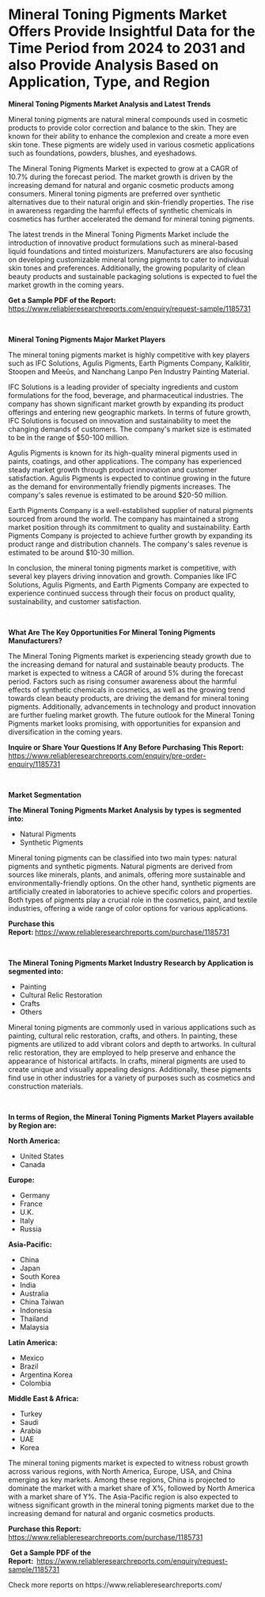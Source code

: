 <p><h1>Mineral Toning Pigments Market Offers Provide Insightful Data for the Time Period from 2024 to 2031 and also Provide Analysis Based on Application, Type, and Region</h1></p><p><strong>Mineral Toning Pigments Market Analysis and Latest Trends</strong></p>
<p><p>Mineral toning pigments are natural mineral compounds used in cosmetic products to provide color correction and balance to the skin. They are known for their ability to enhance the complexion and create a more even skin tone. These pigments are widely used in various cosmetic applications such as foundations, powders, blushes, and eyeshadows.</p><p>The Mineral Toning Pigments Market is expected to grow at a CAGR of 10.7% during the forecast period. The market growth is driven by the increasing demand for natural and organic cosmetic products among consumers. Mineral toning pigments are preferred over synthetic alternatives due to their natural origin and skin-friendly properties. The rise in awareness regarding the harmful effects of synthetic chemicals in cosmetics has further accelerated the demand for mineral toning pigments.</p><p>The latest trends in the Mineral Toning Pigments Market include the introduction of innovative product formulations such as mineral-based liquid foundations and tinted moisturizers. Manufacturers are also focusing on developing customizable mineral toning pigments to cater to individual skin tones and preferences. Additionally, the growing popularity of clean beauty products and sustainable packaging solutions is expected to fuel the market growth in the coming years.</p></p>
<p><strong>Get a Sample PDF of the Report:&nbsp;</strong> <a href="https://www.reliableresearchreports.com/enquiry/request-sample/1185731">https://www.reliableresearchreports.com/enquiry/request-sample/1185731</a></p>
<p>&nbsp;</p>
<p><strong>Mineral Toning Pigments Major Market Players</strong></p>
<p><p>The mineral toning pigments market is highly competitive with key players such as IFC Solutions, Agulis Pigments, Earth Pigments Company, Kalklitir, Stoopen and Meeûs, and Nanchang Lanpo Pen Industry Painting Material.</p><p>IFC Solutions is a leading provider of specialty ingredients and custom formulations for the food, beverage, and pharmaceutical industries. The company has shown significant market growth by expanding its product offerings and entering new geographic markets. In terms of future growth, IFC Solutions is focused on innovation and sustainability to meet the changing demands of customers. The company's market size is estimated to be in the range of $50-100 million.</p><p>Agulis Pigments is known for its high-quality mineral pigments used in paints, coatings, and other applications. The company has experienced steady market growth through product innovation and customer satisfaction. Agulis Pigments is expected to continue growing in the future as the demand for environmentally friendly pigments increases. The company's sales revenue is estimated to be around $20-50 million.</p><p>Earth Pigments Company is a well-established supplier of natural pigments sourced from around the world. The company has maintained a strong market position through its commitment to quality and sustainability. Earth Pigments Company is projected to achieve further growth by expanding its product range and distribution channels. The company's sales revenue is estimated to be around $10-30 million.</p><p>In conclusion, the mineral toning pigments market is competitive, with several key players driving innovation and growth. Companies like IFC Solutions, Agulis Pigments, and Earth Pigments Company are expected to experience continued success through their focus on product quality, sustainability, and customer satisfaction.</p></p>
<p>&nbsp;</p>
<p><strong>What Are The Key Opportunities For Mineral Toning Pigments Manufacturers?</strong></p>
<p><p>The Mineral Toning Pigments market is experiencing steady growth due to the increasing demand for natural and sustainable beauty products. The market is expected to witness a CAGR of around 5% during the forecast period. Factors such as rising consumer awareness about the harmful effects of synthetic chemicals in cosmetics, as well as the growing trend towards clean beauty products, are driving the demand for mineral toning pigments. Additionally, advancements in technology and product innovation are further fueling market growth. The future outlook for the Mineral Toning Pigments market looks promising, with opportunities for expansion and diversification in the coming years.</p></p>
<p><strong>Inquire or Share Your Questions If Any Before Purchasing This Report:</strong> <a href="https://www.reliableresearchreports.com/enquiry/pre-order-enquiry/1185731">https://www.reliableresearchreports.com/enquiry/pre-order-enquiry/1185731</a></p>
<p>&nbsp;</p>
<p><strong>Market Segmentation</strong></p>
<p><strong>The Mineral Toning Pigments Market Analysis by types is segmented into:</strong></p>
<p><ul><li>Natural Pigments</li><li>Synthetic Pigments</li></ul></p>
<p><p>Mineral toning pigments can be classified into two main types: natural pigments and synthetic pigments. Natural pigments are derived from sources like minerals, plants, and animals, offering more sustainable and environmentally-friendly options. On the other hand, synthetic pigments are artificially created in laboratories to achieve specific colors and properties. Both types of pigments play a crucial role in the cosmetics, paint, and textile industries, offering a wide range of color options for various applications.</p></p>
<p><strong>Purchase this Report:&nbsp;</strong><a href="https://www.reliableresearchreports.com/purchase/1185731">https://www.reliableresearchreports.com/purchase/1185731</a></p>
<p>&nbsp;</p>
<p><strong>The Mineral Toning Pigments Market Industry Research by Application is segmented into:</strong></p>
<p><ul><li>Painting</li><li>Cultural Relic Restoration</li><li>Crafts</li><li>Others</li></ul></p>
<p><p>Mineral toning pigments are commonly used in various applications such as painting, cultural relic restoration, crafts, and others. In painting, these pigments are utilized to add vibrant colors and depth to artworks. In cultural relic restoration, they are employed to help preserve and enhance the appearance of historical artifacts. In crafts, mineral pigments are used to create unique and visually appealing designs. Additionally, these pigments find use in other industries for a variety of purposes such as cosmetics and construction materials.</p></p>
<p>&nbsp;</p>
<p><strong>In terms of Region, the Mineral Toning Pigments Market Players available by Region are:</strong></p>
<p>
    <p> <strong> North America: </strong>
        <ul>
            <li>United States</li>
            <li>Canada</li>
        </ul>
        </p> 
    <p> <strong> Europe: </strong>
        <ul>
            <li>Germany</li>
            <li>France</li>
            <li>U.K.</li>
            <li>Italy</li>
            <li>Russia</li>
        </ul>
        </p> 
    <p> <strong> Asia-Pacific: </strong>
        <ul>
            <li>China</li>
            <li>Japan</li>
            <li>South Korea</li>
            <li>India</li>
            <li>Australia</li>
            <li>China Taiwan</li>
            <li>Indonesia</li>
            <li>Thailand</li>
            <li>Malaysia</li>
        </ul>
        </p> 
    <p> <strong> Latin America: </strong>
        <ul>
            <li>Mexico</li>
            <li>Brazil</li>
            <li>Argentina Korea</li>
            <li>Colombia</li>
        </ul>
        </p> 
    <p> <strong> Middle East & Africa: </strong>
        <ul>
            <li>Turkey</li>
            <li>Saudi</li>
            <li>Arabia</li>
            <li>UAE</li>
            <li>Korea</li>
        </ul>
    </p>
    </p>
<p><p>The mineral toning pigments market is expected to witness robust growth across various regions, with North America, Europe, USA, and China emerging as key markets. Among these regions, China is projected to dominate the market with a market share of X%, followed by North America with a market share of Y%. The Asia-Pacific region is also expected to witness significant growth in the mineral toning pigments market due to the increasing demand for natural and organic cosmetics products.</p></p>
<p><strong>Purchase this Report: </strong><a href="https://www.reliableresearchreports.com/purchase/1185731">https://www.reliableresearchreports.com/purchase/1185731</a></p>
<p>&nbsp;<strong>Get a Sample PDF of the Report:&nbsp;&nbsp;</strong><a href="https://www.reliableresearchreports.com/enquiry/request-sample/1185731">https://www.reliableresearchreports.com/enquiry/request-sample/1185731</a></p>
<p><strong></strong></p>
<p>Check more reports on https://www.reliableresearchreports.com/</p>